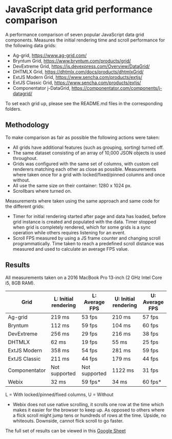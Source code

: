 # JavaScript data grid performance comparison

A performance comparison of seven popular JavaScript data grid components. Measures the initial rendering time and 
scroll performance for the following data grids:

* Ag-grid, https://www.ag-grid.com/
* Bryntum Grid, https://www.bryntum.com/products/grid/
* DevExtreme Grid, https://js.devexpress.com/Overview/DataGrid/ 
* DHTMLX Grid, https://dhtmlx.com/docs/products/dhtmlxGrid/
* ExtJS Modern Grid, https://www.sencha.com/products/extjs/
* ExtJS Classic Grid, https://www.sencha.com/products/extjs/
* Componentator j-DataGrid, https://componentator.com/components/j-datagrid/

To set each grid up, please see the README.md files in the corresponding folders.

## Methodology
To make comparison as fair as possible the following actions were taken:

* All grids have additional features (such as grouping, sorting) turned off.
* The same dataset consisting of an array of 10,000 JSON objects is used throughout.
* Grids was configured with the same set of columns, with custom cell renderers matching each other as close as possible.
Measurements where taken once for a grid with locked/fixed/pinned columns and once without.
* All use the same size on their container: 1280 x 1024 px.
* Scrollbars where turned on.

Measurements where taken using the same approach and same code for the different grids:

* Timer for initial rendering started after page and data has loaded, before grid instance is created and populated with 
the data. Timer stopped when grid is completely rendered, which for some grids is a sync operation while others requires
listening for an event.
* Scroll FPS measured by using a JS frame counter and changing scroll programmatically. Time taken to reach a predefined 
scroll distance was measured and used to calculate an average FPS value.

## Results

All measurements taken on a 2016 MacBook Pro 13-inch (2 GHz Intel Core i5, 8GB RAM).

| Grid          | L: Initial rendering | L: Average FPS | U: Initial rendering | U: Average FPS |
|---------------|----------------------|----------------|----------------------|----------------|
| Ag-grid       | 219 ms               | 53 fps         | 210 ms               | 57 fps         |
| Bryntum       | 112 ms               | 59 fps         | 104 ms               | 60 fps         |
| DevExtreme    | 256 ms               | 29 fps         | 216 ms               | 38 fps         |
| DHTMLX        | 62 ms                | 19 fps         | 55 ms                | 25 fps         |
| ExtJS Modern  | 358 ms               | 54 fps         | 281 ms               | 59 fps         |
| ExtJS Classic | 211 ms               | 44 fps         | 179 ms               | 44 fps         |
| Componentator | Not supported        | Not supported  | 1122 ms              | 31 fps         |
| Webix         | 32 ms                | 59 fps*        | 34 ms                | 60 fps*        |

L = With locked/pinned/fixed columns, U = Without

* Webix does not use native scrolling, it scrolls one row at the time which makes it easier for the browser to keep up. 
As opposed to others where a flick scroll might jump tens or hundreds of rows at the time. Upside, no whiteouts. 
Downside, cannot flick scroll to go faster.

The full set of results can be viewed in this [Google Sheet](https://docs.google.com/spreadsheets/d/1vP-tHSDiBZK7hfvoIaMDLAUAPbAPuxgsyoItMFt9Nu4)
